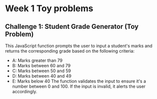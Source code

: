 # Week 1 Toy problems

## Challenge 1: Student Grade Generator (Toy Problem)

This JavaScript function prompts the user to input a student's marks and returns the corresponding grade based on the following criteria:

- A: Marks greater than 79
- B: Marks between 60 and 79
- C: Marks between 50 and 59
- D: Marks between 40 and 49
- E: Marks below 40
The function validates the input to ensure it's a number between 0 and 100. If the input is invalid, it alerts the user accordingly.

